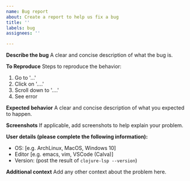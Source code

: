 ```yaml
---
name: Bug report
about: Create a report to help us fix a bug
title: ''
labels: bug
assignees: ''

---
```


**Describe the bug**
A clear and concise description of what the bug is.

**To Reproduce**
Steps to reproduce the behavior:
1. Go to '...'
2. Click on '....'
3. Scroll down to '....'
4. See error

**Expected behavior**
A clear and concise description of what you expected to happen.

**Screenshots**
If applicable, add screenshots to help explain your problem.

**User details (please complete the following information):**
 - OS: [e.g. ArchLinux, MacOS, Windows 10]
 - Editor [e.g. emacs, vim, VSCode (Calva)]
 - Version: (post the result of `clojure-lsp --version`)

**Additional context**
Add any other context about the problem here.
